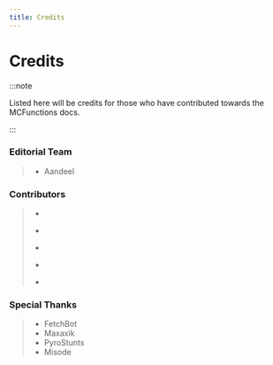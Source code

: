 ```yaml
---
title: Credits
---
```


# Credits

:::note

Listed here will be credits for those who have contributed towards the MCFunctions docs.

:::

### Editorial Team

> - Aandeel

### Contributors

> -
> *
> -
> *
> -

### Special Thanks

> - FetchBot
> - Maxaxik
> - PyroStunts
> - Misode